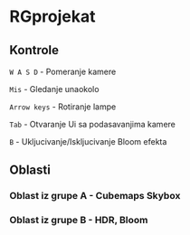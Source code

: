 # RGprojekat

## Kontrole

`W A S D` - Pomeranje kamere

`Mis` - Gledanje unaokolo

`Arrow keys` - Rotiranje lampe

`Tab` - Otvaranje Ui sa podasavanjima kamere

`B` - Ukljucivanje/Iskljucivanje Bloom efekta

## Oblasti

### Oblast iz grupe A - Cubemaps Skybox

### Oblast iz grupe B - HDR, Bloom